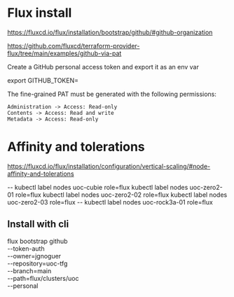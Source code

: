 # Flux install

https://fluxcd.io/flux/installation/bootstrap/github/#github-organization

https://github.com/fluxcd/terraform-provider-flux/tree/main/examples/github-via-pat

Create a GitHub personal access token and export it as an env var

export GITHUB_TOKEN=<my-token>

The fine-grained PAT must be generated with the following permissions:

    Administration -> Access: Read-only
    Contents -> Access: Read and write
    Metadata -> Access: Read-only
    
# Affinity and tolerations
  
  https://fluxcd.io/flux/installation/configuration/vertical-scaling/#node-affinity-and-tolerations


-- kubectl label nodes uoc-cubie role=flux
kubectl label nodes uoc-zero2-01 role=flux
kubectl label nodes uoc-zero2-02 role=flux
kubectl label nodes uoc-zero2-03 role=flux
-- kubectl label nodes uoc-rock3a-01 role=flux

## Install with cli

flux bootstrap github \
  --token-auth \
  --owner=jgnoguer \
  --repository=uoc-tfg \
  --branch=main \
  --path=flux/clusters/uoc \
  --personal



